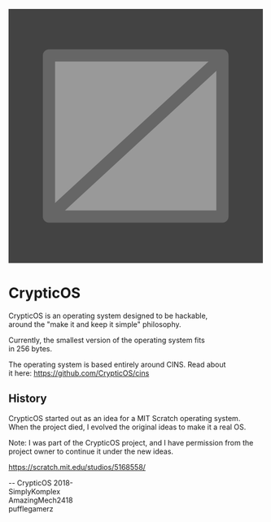 ![Logo](https://raw.githubusercontent.com/CrypticOS/CrypticOS.github.io/master/logo.png)
# CrypticOS
CrypticOS is an operating system designed to be hackable,  
around the "make it and keep it simple" philosophy.  

Currently, the smallest version of the operating system fits  
in 256 bytes.  

The operating system is based entirely around CINS. Read about  
it here: https://github.com/CrypticOS/cins

## History
CrypticOS started out as an idea for a MIT Scratch operating system.  
When the project died, I evolved the original ideas to make it a real OS.  

Note: I was part of the CrypticOS project, and I have permission from the  
project owner to continue it under the new ideas.  

https://scratch.mit.edu/studios/5168558/

--
CrypticOS 2018-  
SimplyKomplex  
AmazingMech2418  
pufflegamerz  
